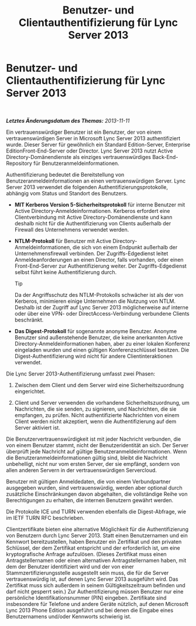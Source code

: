 ﻿---
title: Benutzer- und Clientauthentifizierung für Lync Server 2013
TOCTitle: Benutzer- und Clientauthentifizierung für Lync Server 2013
ms:assetid: 77f4b62a-f75c-424d-8f02-a6519090015d
ms:mtpsurl: https://technet.microsoft.com/de-de/library/Dn481132(v=OCS.15)
ms:contentKeyID: 59679134
ms.date: 05/19/2016
mtps_version: v=OCS.15
ms.translationtype: HT
---

# Benutzer- und Clientauthentifizierung für Lync Server 2013

 

_**Letztes Änderungsdatum des Themas:** 2013-11-11_

Ein vertrauenswürdiger Benutzer ist ein Benutzer, der von einem vertrauenswürdigen Server in Microsoft Lync Server 2013 authentifiziert wurde. Dieser Server für gewöhnlich ein Standard Edition-Server, Enterprise EditionFront-End-Server oder Director. Lync Server 2013 nutzt Active Directory-Domänendienste als einziges vertrauenswürdiges Back-End-Repository für Benutzeranmeldeinformationen.

Authentifizierung bedeutet die Bereitstellung von Benutzeranmeldeinformationen an einen vertrauenswürdigen Server. Lync Server 2013 verwendet die folgenden Authentifizierungsprotokolle, abhängig vom Status und Standort des Benutzers.

  - **MIT Kerberos Version 5-Sicherheitsprotokoll** für interne Benutzer mit Active Directory-Anmeldeinformationen. Kerberos erfordert eine Clientverbindung mit Active Directory-Domänendienste und kann deshalb nicht für die Authentifizierung von Clients außerhalb der Firewall des Unternehmens verwendet werden.

  - **NTLM-Protokoll** für Benutzer mit Active Directory-Anmeldeinformationen, die sich von einem Endpunkt außerhalb der Unternehmensfirewall verbinden. Der Zugriffs-Edgedienst leitet Anmeldeanforderungen an einen Director, falls vorhanden, oder einen Front-End-Server zur Authentifizierung weiter. Der Zugriffs-Edgedienst selbst führt keine Authentifizierung durch.
    

    > [!TIP]
    > Da der Angriffsschutz des NTLM-Protokolls schwächer ist als der von Kerberos, minimieren einige Unternehmen die Nutzung von NTLM. Deshalb ist der Zugriff auf Lync Server 2013 möglicherweise auf interne oder über eine VPN- oder DirectAccess-Verbindung verbundene Clients beschränkt.



  - **Das Digest-Protokoll** für sogenannte anonyme Benutzer. Anonyme Benutzer sind außenstehende Benutzer, die keine anerkannten Active Directory-Anmeldeinformationen haben, aber zu einer lokalen Konferenz eingeladen wurden und einen gültigen Konferenzschlüssel besitzen. Die Digest-Authentifizierung wird nicht für andere Clientinteraktionen verwendet.

Die Lync Server 2013-Authentifizierung umfasst zwei Phasen:

1.  Zwischen dem Client und dem Server wird eine Sicherheitszuordnung eingerichtet.

2.  Client und Server verwenden die vorhandene Sicherheitszuordnung, um Nachrichten, die sie senden, zu signieren, und Nachrichten, die sie empfangen, zu prüfen. Nicht authentifizierte Nachrichten von einem Client werden nicht akzeptiert, wenn die Authentifizierung auf dem Server aktiviert ist.

Die Benutzervertrauenswürdigkeit ist mit jeder Nachricht verbunden, die von einem Benutzer stammt, nicht der Benutzeridentität an sich. Der Server überprüft jede Nachricht auf gültige Benutzeranmeldeinformationen. Wenn die Benutzeranmeldeinformationen gültig sind, bleibt die Nachricht unbehelligt, nicht nur vom ersten Server, der sie empfängt, sondern von allen anderen Servern in der vertrauenswürdigen Servercloud.

Benutzer mit gültigen Anmeldedaten, die von einem Verbundpartner ausgegeben wurden, sind vertrauenswürdig, werden aber optional durch zusätzliche Einschränkungen davon abgehalten, die vollständige Reihe von Berechtigungen zu erhalten, die internen Benutzern gewährt werden.

Die Protokolle ICE und TURN verwenden ebenfalls die Digest-Abfrage, wie im IETF TURN RFC beschrieben.

Clientzertifikate bieten eine alternative Möglichkeit für die Authentifizierung von Benutzern durch Lync Server 2013. Statt einen Benutzernamen und ein Kennwort bereitzustellen, haben Benutzer ein Zertifikat und den privaten Schlüssel, der dem Zertifikat entspricht und der erforderlich ist, um eine kryptografische Anfrage aufzulösen. (Dieses Zertifikat muss einen Antragstellernamen oder einen alternativen Antragstellernamen haben, mit dem der Benutzer identifiziert wird und der von einer Stammzertifizierungsstelle ausgestellt sein muss, die für die Server vertrauenswürdig ist, auf denen Lync Server 2013 ausgeführt wird. Das Zertifikat muss sich außerdem in seinem Gültigkeitszeitraum befinden und darf nicht gesperrt sein.) Zur Authentifizierung müssen Benutzer nur eine persönliche Identifikationsnummer (PIN) eingeben. Zertifikate sind insbesondere für Telefone und andere Geräte nützlich, auf denen Microsoft Lync 2013 Phone Edition ausgeführt und bei denen die Eingabe eines Benutzernamens und/oder Kennworts schwierig ist.

